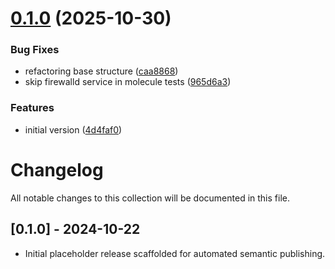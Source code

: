 # [0.1.0](https://gitlab.com/lit4/modulix/platform/software-development-ecosystem/automation-tools/ansible/collections/rhel_system/compare/v0.0.1...v0.1.0) (2025-10-30)


### Bug Fixes

* refactoring base structure ([caa8868](https://gitlab.com/lit4/modulix/platform/software-development-ecosystem/automation-tools/ansible/collections/rhel_system/commit/caa8868b3b7babc6d3caceafcb2a947c2e088de1))
* skip firewalld service in molecule tests ([965d6a3](https://gitlab.com/lit4/modulix/platform/software-development-ecosystem/automation-tools/ansible/collections/rhel_system/commit/965d6a3ce73b3ce2c0edac210c9f2cca6c47344e))


### Features

* initial version ([4d4faf0](https://gitlab.com/lit4/modulix/platform/software-development-ecosystem/automation-tools/ansible/collections/rhel_system/commit/4d4faf050f7c9aa8473d4efe6da87a401c7e3b19))

# Changelog

All notable changes to this collection will be documented in this file.

## [0.1.0] - 2024-10-22

- Initial placeholder release scaffolded for automated semantic publishing.
